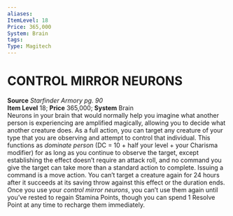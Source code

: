 ```yaml
---
aliases: 
ItemLevel: 18
Price: 365,000
System: Brain
tags: 
Type: Magitech
---
```

# CONTROL MIRROR NEURONS
**Source** _Starfinder Armory pg. 90_  
**Item Level** 18; **Price** 365,000; **System** Brain  
Neurons in your brain that would normally help you imagine what another person is experiencing are amplified magically, allowing you to decide what another creature does. As a full action, you can target any creature of your type that you are observing and attempt to control that individual. This functions as _dominate person_ (DC = 10 + half your level + your Charisma modifier) for as long as you continue to observe the target, except establishing the effect doesn’t require an attack roll, and no command you give the target can take more than a standard action to complete. Issuing a command is a move action. You can’t target a creature again for 24 hours after it succeeds at its saving throw against this effect or the duration ends. Once you use your _control mirror neurons_, you can’t use them again until you’ve rested to regain Stamina Points, though you can spend 1 Resolve Point at any time to recharge them immediately.